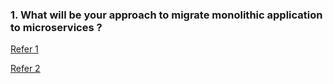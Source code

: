
### 1. What will be your approach to migrate monolithic application to microservices ?

[Refer 1](https://developer.ibm.com/articles/challenges-and-patterns-for-modernizing-a-monolithic-application-into-microservices/)

[Refer 2](https://learn.microsoft.com/en-us/azure/architecture/microservices/migrate-monolith)

